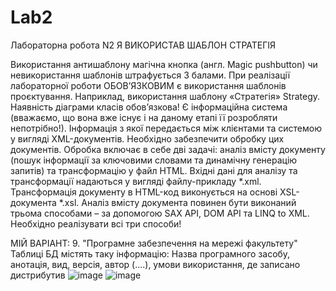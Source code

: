 # Lab2
Лабораторна робота N2
Я ВИКОРИСТАВ ШАБЛОН СТРАТЕГІЯ

Використання антишаблону магічна кнопка (англ. Magic
pushbutton) чи невикористання шаблонів штрафується 3 балами.
При реалізації лабораторної роботи ОБОВ’ЯЗКОВИМ є
використання шаблонів проєктування. Наприклад, використання
шаблону «Стратегія» Strategy. Наявність діаграми класів обов’язкова!
Є інформаційна система (вважаємо, що вона вже існує і на
даному етапі її розробляти непотрібно!). Інформація з якої передається
між клієнтами та системою у вигляді XML-документів. Необхідно
забезпечити обробку цих документів. Обробка включає в себе дві
задачі: аналіз вмісту документу (пошук інформації за ключовими
словами та динамічну генерацію запитів) та трансформацію у файл
HTML. Вхідні дані для аналізу та трансформації надаються у вигляді
файлу-прикладу *.xml. Трансформація документу в HTML-код
виконується на основі XSL-документа *.xsl. Аналіз вмісту документа
повинен бути виконаний трьома способами – за допомогою SAX API,
DOM API та LINQ to XML. Необхідно реалізувати всі три способи!

МІЙ ВАРІАНТ:
9. "Програмне забезпечення на мережі факультету"
Таблиці БД містять таку інформацію: Назва програмного засобу,
анотація, вид, версія, автор (....), умови використання, де записано
дистрибутив
![image](https://user-images.githubusercontent.com/100029063/202293006-da0fe202-0e4a-4249-b1d1-6b679b6dab98.png)
![image](https://user-images.githubusercontent.com/100029063/202293483-dc98e033-7abd-4fff-8d12-8e4d9c2775a6.png)

